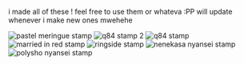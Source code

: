 i made all of these ! feel free to use them or whateva :PP
will update whenever i make new ones mwehehe

![pastel meringue stamp](https://github.com/emariyaoi/stamps-n-stuff/assets/163697330/72afac4d-b176-4364-9329-648fed8126d5) 
![q84 stamp 2](https://github.com/emariyaoi/stamps-n-stuff/assets/163697330/3a392e34-a297-47ad-9f21-184a5c3cb824)
![q84 stamp](https://github.com/emariyaoi/stamps-n-stuff/assets/163697330/2695db12-dce9-4425-8bda-7249970d647b)
![married in red stamp](https://github.com/emariyaoi/stamps-n-stuff/assets/163697330/bfe984d4-4cc9-45ac-9793-834979676a13)
![ringside stamp](https://github.com/emariyaoi/stamps-n-stuff/assets/163697330/7277cf41-9620-4374-b92a-caa6cc876e7e)
![nenekasa nyansei stamp](https://github.com/emariyaoi/stamps-n-stuff/assets/163697330/23f78960-7422-46e7-ae2a-4bd7d7f5db5f)
![polysho nyansei stamp](https://github.com/emariyaoi/stamps-n-stuff/assets/163697330/a0dee979-fc67-4a10-a5a2-8836936d0152)

